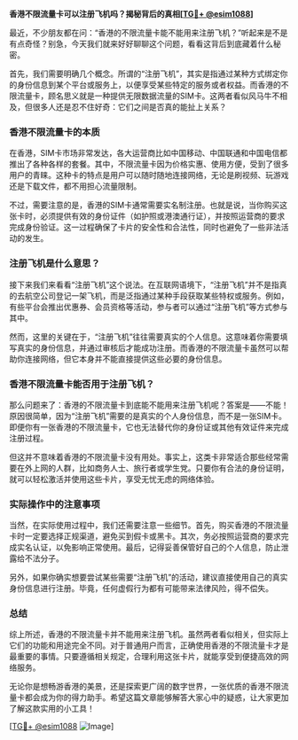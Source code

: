 **香港不限流量卡可以注册飞机吗？揭秘背后的真相[[TG💪+ @esim1088](https://t.me/s/esim1088)]**

最近，不少朋友都在问：“香港的不限流量卡能不能用来注册飞机？”听起来是不是有点奇怪？别急，今天我们就来好好聊聊这个问题，看看这背后到底藏着什么秘密。

首先，我们需要明确几个概念。所谓的“注册飞机”，其实是指通过某种方式绑定你的身份信息到某个平台或服务上，以便享受某些特定的服务或者权益。而香港的不限流量卡，顾名思义就是一种提供无限数据流量的SIM卡。这两者看似风马牛不相及，但很多人还是忍不住好奇：它们之间是否真的能扯上关系？

### 香港不限流量卡的本质

在香港，SIM卡市场非常发达，各大运营商比如中国移动、中国联通和中国电信都推出了各种各样的套餐。其中，不限流量卡因为价格实惠、使用方便，受到了很多用户的青睐。这种卡的特点是用户可以随时随地连接网络，无论是刷视频、玩游戏还是下载文件，都不用担心流量限制。

不过，需要注意的是，香港的SIM卡通常需要实名制注册。也就是说，当你购买这张卡时，必须提供有效的身份证件（如护照或港澳通行证），并按照运营商的要求完成身份验证。这一过程确保了卡片的安全性和合法性，同时也避免了一些非法活动的发生。

### 注册飞机是什么意思？

接下来我们来看看“注册飞机”这个说法。在互联网语境下，“注册飞机”并不是指真的去航空公司登记一架飞机，而是泛指通过某种手段获取某些特权或服务。例如，有些平台会推出优惠券、会员资格等活动，参与者可以通过“注册飞机”等方式参与其中。

然而，这里的关键在于，“注册飞机”往往需要真实的个人信息。这意味着你需要填写真实的身份信息，并通过审核后才能成功注册。而香港的不限流量卡虽然可以帮助你连接网络，但它本身并不能直接提供这些必要的身份信息。

### 香港不限流量卡能否用于注册飞机？

那么问题来了：香港的不限流量卡到底能不能用来注册飞机呢？答案是——不能！原因很简单，因为“注册飞机”需要的是真实的个人身份信息，而不是一张SIM卡。即便你有一张香港的不限流量卡，它也无法替代你的身份证或其他有效证件来完成注册过程。

但这并不意味着香港的不限流量卡没有用处。事实上，这类卡非常适合那些经常需要在外上网的人群，比如商务人士、旅行者或学生党。只要你有合法的身份证明，就可以轻松激活并使用这些卡片，享受无忧无虑的网络体验。

### 实际操作中的注意事项

当然，在实际使用过程中，我们还需要注意一些细节。首先，购买香港的不限流量卡时一定要选择正规渠道，避免买到假卡或黑卡。其次，务必按照运营商的要求完成实名认证，以免影响正常使用。最后，记得妥善保管好自己的个人信息，防止泄露给不法分子。

另外，如果你确实想要尝试某些需要“注册飞机”的活动，建议直接使用自己的真实身份信息进行注册。毕竟，任何虚假行为都有可能带来法律风险，得不偿失。

### 总结

综上所述，香港的不限流量卡并不能用来注册飞机。虽然两者看似相关，但实际上它们的功能和用途完全不同。对于普通用户而言，正确使用香港的不限流量卡才是最重要的事情。只要遵循相关规定，合理利用这张卡片，就能享受到便捷高效的网络服务。

无论你是想畅游香港的美景，还是探索更广阔的数字世界，一张优质的香港不限流量卡都会成为你的得力助手。希望这篇文章能够解答大家心中的疑惑，让大家更加了解这款实用的小工具！

[[TG💪+ @esim1088](https://t.me/s/esim1088) ![Image](https://i.postimg.cc/4NQfJmqS/Snipaste-2025-05-13-00-14-12.png)]
